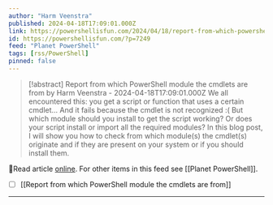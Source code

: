 ```yaml
---
author: "Harm Veenstra"
published: 2024-04-18T17:09:01.000Z
link: https://powershellisfun.com/2024/04/18/report-from-which-powershell-module-the-cmdlets-are-from/
id: https://powershellisfun.com/?p=7249
feed: "Planet PowerShell"
tags: [rss/PowerShell]
pinned: false
---
```

> [!abstract] Report from which PowerShell module the cmdlets are from by Harm Veenstra - 2024-04-18T17:09:01.000Z
> We all encountered this: you get a script or function that uses a certain cmdlet... And it fails because the cmdlet is not recognized :( But which module should you install to get the script working? Or does your script install or import all the required modules? In this blog post, I will show you how to check from which module(s) the cmdlet(s) originate and if they are present on your system or if you should install them.

🔗Read article [online](https://powershellisfun.com/2024/04/18/report-from-which-powershell-module-the-cmdlets-are-from/). For other items in this feed see [[Planet PowerShell]].

- [ ] [[Report from which PowerShell module the cmdlets are from]]
- - -

